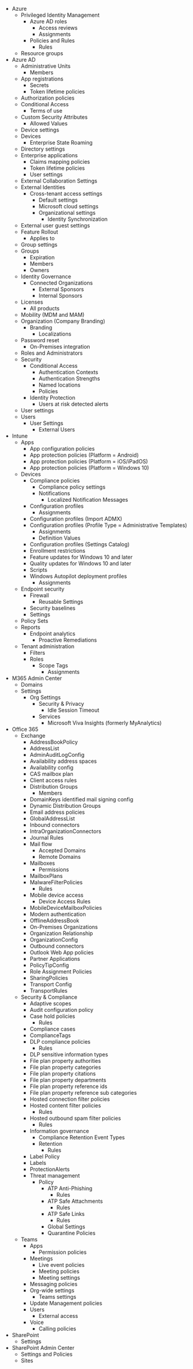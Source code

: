 - Azure
  - Privileged Identity Management
    - Azure AD roles
      - Access reviews
      - Assignments
    - Policies and Rules
      - Rules
  - Resource groups
- Azure AD
  - Administrative Units
    - Members
  - App registrations
    - Secrets
    - Token lifetime policies
  - Authorization policies
  - Conditional Access
    - Terms of use
  - Custom Security Attributes
    - Allowed Values
  - Device settings
  - Devices
    - Enterprise State Roaming
  - Directory settings
  - Enterprise applications
    - Claims mapping policies
    - Token lifetime policies
    - User settings
  - External Collaboration Settings
  - External Identities
    - Cross-tenant access settings
      - Default settings
      - Microsoft cloud settings
      - Organizational settings
        - Identity Synchronization
  - External user guest settings
  - Feature Rollout
    - Applies to
  - Group settings
  - Groups
    - Expiration
    - Members
    - Owners
  - Identity Governance
    - Connected Organizations
      - External Sponsors
      - Internal Sponsors
  - Licenses
    - All products
  - Mobility (MDM and MAM)
  - Organization (Company Branding)
    - Branding
      - Localizations
  - Password reset
    - On-Premises integration
  - Roles and Administrators
  - Security
    - Conditional Access
      - Authentication Contexts
      - Authentication Strengths
      - Named locations
      - Policies
    - Identity Protection
      - Users at risk detected alerts
  - User settings
  - Users
    - User Settings
      - External Users
- Intune
  - Apps
    - App configuration policies
    - App protection policies (Platform = Android)
    - App protection policies (Platform = iOS/iPadOS)
    - App protection policies (Platform = Windows 10)
  - Devices
    - Compliance policies
      - Compliance policy settings
      - Notifications
        - Localized Notification Messages
    - Configuration profiles
      - Assignments
    - Configuration profiles (Import ADMX)
    - Configuration profiles (Profile Type = Administrative Templates)
      - Assignments
      - Definition Values
    - Configuration profiles (Settings Catalog)
    - Enrollment restrictions
    - Feature updates for Windows 10 and later
    - Quality updates for Windows 10 and later
    - Scripts
    - Windows Autopilot deployment profiles
      - Assignments
  - Endpoint security
    - Firewall
      - Reusable Settings
    - Security baselines
    - Settings
  - Policy Sets
  - Reports
    - Endpoint analytics
      - Proactive Remediations
  - Tenant administration
    - Filters
    - Roles
      - Scope Tags
        - Assignments
- M365 Admin Center
  - Domains
  - Settings
    - Org Settings
      - Security & Privacy
        - Idle Session Timeout
      - Services
        - Microsoft Viva Insights (formerly MyAnalytics)
- Office 365
  - Exchange
    - AddressBookPolicy
    - AddressList
    - AdminAuditLogConfig
    - Availability address spaces
    - Availability config
    - CAS mailbox plan
    - Client access rules
    - Distribution Groups
      - Members
    - DomainKeys identified mail signing config
    - Dynamic Distribution Groups
    - Email address policies
    - GlobalAddressList
    - Inbound connectors
    - IntraOrganizationConnectors
    - Journal Rules
    - Mail flow
      - Accepted Domains
      - Remote Domains
    - Mailboxes
      - Permissions
    - MailboxPlans
    - MalwareFilterPolicies
      - Rules
    - Mobile device access
      - Device Access Rules
    - MobileDeviceMailboxPolicies
    - Modern authentication
    - OfflineAddressBook
    - On-Premises Organizations
    - Organization Relationship
    - OrganizationConfig
    - Outbound connectors
    - Outlook Web App policies
    - Partner Applications
    - PolicyTipConfig
    - Role Assignment Policies
    - SharingPolicies
    - Transport Config
    - TransportRules
  - Security & Compliance
    - Adaptive scopes
    - Audit configuration policy
    - Case hold policies
      - Rules
    - Compliance cases
    - ComplianceTags
    - DLP compliance policies
      - Rules
    - DLP sensitive information types
    - File plan property authorities
    - File plan property categories
    - File plan property citations
    - File plan property departments
    - File plan property reference ids
    - File plan property reference sub categories
    - Hosted connection filter policies
    - Hosted content filter policies
      - Rules
    - Hosted outbound spam filter policies
      - Rules
    - Information governance
      - Compliance Retention Event Types
      - Retention
        - Rules
    - Label Policy
    - Labels
    - ProtectionAlerts
    - Threat management
      - Policy
        - ATP Anti-Phishing
          - Rules
        - ATP Safe Attachments
          - Rules
        - ATP Safe Links
          - Rules
        - Global Settings
        - Quarantine Policies
  - Teams
    - Apps
      - Permission policies
    - Meetings
      - Live event policies
      - Meeting policies
      - Meeting settings
    - Messaging policies
    - Org-wide settings
      - Teams settings
    - Update Management policies
    - Users
      - External access
    - Voice
      - Calling policies
- SharePoint
  - Settings
- SharePoint Admin Center
  - Settings and Policies
  - Sites

